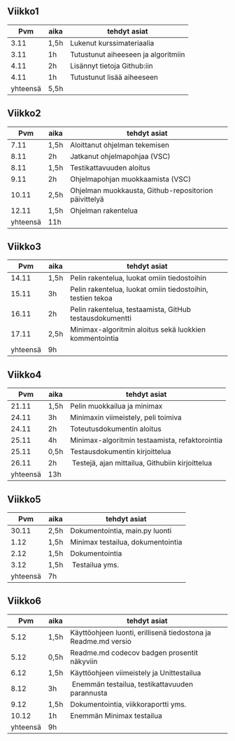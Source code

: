 ## Viikko1
| Pvm | aika | tehdyt asiat |
| --- | --- | --- |
| 3.11 | 1,5h | Lukenut kurssimateriaalia |
| 3.11 | 1h | Tutustunut aiheeseen ja algoritmiin |
| 4.11 | 2h | Lisännyt tietoja Github:iin |
| 4.11 | 1h | Tutustunut lisää aiheeseen |
| yhteensä | 5,5h | |

## Viikko2
| Pvm | aika | tehdyt asiat |
| --- | --- | --- |
| 7.11 | 1,5h | Aloittanut ohjelman tekemisen |
| 8.11 | 2h | Jatkanut ohjelmapohjaa (VSC) |
| 8.11 | 1,5h | Testikattavuuden aloitus |
| 9.11 | 2h | Ohjelmapohjan muokkaamista (VSC) |
| 10.11 | 2,5h | Ohjelman muokkausta, Github-repositorion päivittelyä |
| 12.11 | 1,5h | Ohjelman rakentelua |
| yhteensä | 11h | |

## Viikko3
| Pvm | aika | tehdyt asiat |
| --- | --- | --- |
| 14.11 | 1,5h | Pelin rakentelua, luokat omiin tiedostoihin |
| 15.11 | 3h | Pelin rakentelua, luokat omiin tiedostoihin, testien tekoa |
| 16.11 | 2h | Pelin rakentelua, testaamista, GitHub testausdokumentti |
| 17.11 | 2,5h | Minimax-algoritmin aloitus sekä luokkien kommentointia |
| yhteensä | 9h | |

## Viikko4
| Pvm | aika | tehdyt asiat |
| --- | --- | --- |
| 21.11 | 1,5h | Pelin muokkailua ja minimax |
| 24.11 | 3h | Minimaxin viimeistely, peli toimiva |
| 24.11 | 2h | Toteutusdokumentin aloitus |
| 25.11| 4h | Minimax-algoritmin testaamista, refaktorointia|
| 25.11 | 0,5h | Testausdokumentin kirjoittelua |
| 26.11 | 2h | Testejä, ajan mittailua, Githubiin kirjoittelua |
| yhteensä | 13h | |

## Viikko5
| Pvm | aika | tehdyt asiat |
| --- | --- | --- |
| 30.11 | 2,5h | Dokumentointia, main.py luonti |
| 1.12 | 1,5h | Minimax testailua, dokumentointia |
| 2.12 | 1,5h | Dokumentointia |
| 3.12 | 1,5h | Testailua yms. |
| yhteensä | 7h | |

## Viikko6
| Pvm | aika | tehdyt asiat |
| --- | --- | --- |
| 5.12 | 1,5h | Käyttöohjeen luonti, erillisenä tiedostona ja Readme.md versio |
| 5.12 | 0,5h | Readme.md codecov badgen prosentit näkyviin |
| 6.12 | 1,5h | Käyttöohjeen viimeistely ja Unittestailua |
| 8.12 | 3h | Enemmän testailua, testikattavuuden parannusta |
| 9.12 | 1,5h | Dokumentointia, viikkoraportti yms. |
| 10.12 | 1h | Enemmän Minimax testailua |
| yhteensä | 9h | |
